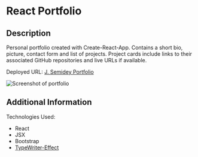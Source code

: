 # React Portfolio

## Description

Personal portfolio created with Create-React-App. Contains a short bio, picture, contact form and list of projects. Project cards include links to their associated GitHub repositories and live URLs if available. 

Deployed URL: [J. Semidey Portfolio](https://blindsweatyhansolo.github.io/react-portfolio/)

![Screenshot of portfolio]()


## Additional Information

Technologies Used:
- React
- JSX
- Bootstrap
- [TypeWriter-Effect](https://www.npmjs.com/package/typewriter-effect)